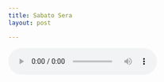 ```yaml
---
title: Sabato Sera
layout: post

---
```


<audio controls>
  <source src="/assets/recs/sabatosera.mp3" type="audio/mpeg">
Your browser does not support the audio element.
</audio>
